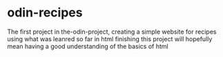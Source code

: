 # odin-recipes
The first project in the-odin-project, creating a simple website for recipes using
what was leanred so far in html
finishing this project will hopefully mean having a good understanding of the basics of html